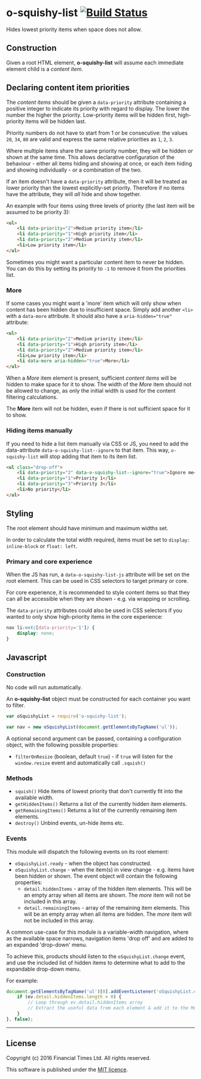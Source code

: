 # o-squishy-list [![Build Status](https://travis-ci.org/Financial-Times/o-squishy-list.png?branch=master)](https://travis-ci.org/Financial-Times/o-squishy-list)

Hides lowest priority items when space does not allow.

## Construction

Given a root HTML element, __o-squishy-list__ will assume each immediate element child is a _content item_.

## Declaring content item priorities

The _content items_ should be given a `data-priority` attribute containing a positive integer to indicate its priority with regard to display. The lower the number the higher the priority. Low-priority items will be hidden first, high-priority items will be hidden last.

Priority numbers do not have to start from 1 or be consecutive: the values `20`, `34`, `80` are valid and express the same relative priorities as `1`, `2`, `3`.

Where multiple items share the same priority number, they will be hidden or shown at the same time. This allows declarative configuration of the behaviour - either all items hiding and showing at once, or each item hiding and showing individually - or a combination of the two.

If an item doesn't have a `data-priority` attribute, then it will be treated as lower priority than the lowest explicitly-set priority. Therefore if no items have the attribute, they will _all_ hide and show together.

An example with four items using three levels of priority (the last item will be assumed to be priority 3):

```html
<ul>
    <li data-priority="2">Medium priority item</li>
    <li data-priority="1">High priority item</li>
    <li data-priority="2">Medium priority item</li>
    <li>Low priority item</li>
</ul>
```

Sometimes you might want a particular content item to never be hidden. You can do this by setting its priority to `-1` to remove it from the priorities list.

### More

If some cases you might want a 'more' item which will only show when content has been hidden due to insufficient space. Simply add another `<li>` with a `data-more` attribute. It should also have a `aria-hidden="true"` attribute:

```html
<ul>
    <li data-priority="2">Medium priority item</li>
    <li data-priority="1">High priority item</li>
    <li data-priority="2">Medium priority item</li>
    <li>Low priority item</li>
    <li data-more aria-hidden="true">More</li>
</ul>
```

When a _More_ item element is present, sufficient _content items_ will be hidden to make space for it to show. The width of the _More_ item should not be allowed to change, as only the initial width is used for the content filtering calculations.

The __More__ item will not be hidden, even if there is not sufficient space for it to show.

### Hiding items manually

If you need to hide a list item manually via CSS or JS, you need to add the data-attribute `data-o-squishy-list--ignore` to that item. This way, `o-squishy-list` will stop adding that item to its item list.

```html
<ul class="drop-off">
    <li data-priority="2" data-o-squishy-list--ignore="true">Ignore me</li>
    <li data-priority="1">Priority 1</li>
    <li data-priority="3">Priority 3</li>
    <li>No priority</li>
</ul>
```

## Styling

The root element should have minimum and maximum widths set.

In order to calculate the total width required, items must be set to `display: inline-block` or `float: left`.

### Primary and core experience

When the JS has run, a `data-o-squishy-list-js` attribute will be set on the root element. This can be used in CSS selectors to target primary or core.

For core experience, it is recommended to style content items so that they can all be accessible when they are shown - e.g. via wrapping or scrolling.

The `data-priority` attributes could also be used in CSS selectors if you wanted to only show high-priority items in the core experience:

```css
nav li:not([data-priority='1']) {
    display: none;
}
```

## Javascript

### Construction

No code will run automatically.

An __o-squishy-list__ object must be constructed for each container you want to filter.

```javascript
var oSquishyList = require('o-squishy-list');

var nav = new oSquishyList(document.getElementsByTagName('ul'));
```

A optional second argument can be passed, containing a configuration object, with the following possible properties:

* `filterOnResize` (boolean, default `true`) - if `true` will listen for the `window.resize` event and automatically call `.squish()`

### Methods

* `squish()` Hide items of lowest priority that don't currently fit into the available width.
* `getHiddenItems()` Returns a list of the currently hidden item elements.
* `getRemainingItems()` Returns a list of the currently remaining item elements.
* `destroy()` Unbind events, un-hide items etc.

### Events

This module will dispatch the following events on its root element:

* `oSquishyList.ready` - when the object has constructed.
* `oSquishyList.change` - when the item(s) in view change - e.g. items have been hidden or shown. The event object will contain the following properties:
    * `detail.hiddenItems` - array of the hidden item elements. This will be an empty array when all items are shown. The _more_ item will not be included in this array.
    * `detail.remainingItems` - array of the remaining item elements. This will be an empty array when all items are hidden. The _more_ item will not be included in this array.

A common use-case for this module is a variable-width navigation, where as the available space narrows, navigation items 'drop off' and are added to an expanded 'drop-down' menu.

To achieve this, products should listen to the `oSquishyList.change` event, and use the included list of hidden items to determine what to add to the expandable drop-down menu.

For example:

```javascript
document.getElementsByTagName('ul')[0].addEventListener('oSquishyList.change', function(ev) {
    if (ev.detail.hiddenItems.length > 0) {
        // Loop through ev.detail.hiddenItems array
        // Extract the useful data from each element & add it to the More Menu
    }
}, false);
```

----

## License

Copyright (c) 2016 Financial Times Ltd. All rights reserved.

This software is published under the [MIT licence](http://opensource.org/licenses/MIT).
